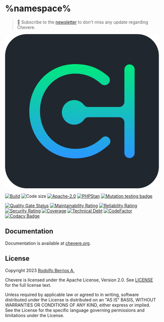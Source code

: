 # %namespace%

> 🔔 Subscribe to the [newsletter](https://chv.to/chevere-newsletter) to don't miss any update regarding Chevere.

![Chevere](chevere.svg)

[![Build](https://img.shields.io/github/actions/workflow/status/chevere/reponame/test.yml?branch=%branch%&style=flat-square)](https://github.com/chevere/reponame/actions)
![Code size](https://img.shields.io/github/languages/code-size/chevere/reponame?style=flat-square)
[![Apache-2.0](https://img.shields.io/github/license/chevere/reponame?style=flat-square)](LICENSE)
[![PHPStan](https://img.shields.io/badge/PHPStan-level%209-blueviolet?style=flat-square)](https://phpstan.org/)
[![Mutation testing badge](https://img.shields.io/endpoint?style=flat-square&url=https%3A%2F%2Fbadge-api.stryker-mutator.io%2Fgithub.com%2Fchevere%2Freponame%2F%branch%)](https://dashboard.stryker-mutator.io/reports/github.com/chevere/reponame/%branch%)

[![Quality Gate Status](https://sonarcloud.io/api/project_badges/measure?project=chevere_reponame&metric=alert_status)](https://sonarcloud.io/dashboard?id=chevere_reponame)
[![Maintainability Rating](https://sonarcloud.io/api/project_badges/measure?project=chevere_reponame&metric=sqale_rating)](https://sonarcloud.io/dashboard?id=chevere_reponame)
[![Reliability Rating](https://sonarcloud.io/api/project_badges/measure?project=chevere_reponame&metric=reliability_rating)](https://sonarcloud.io/dashboard?id=chevere_reponame)
[![Security Rating](https://sonarcloud.io/api/project_badges/measure?project=chevere_reponame&metric=security_rating)](https://sonarcloud.io/dashboard?id=chevere_reponame)
[![Coverage](https://sonarcloud.io/api/project_badges/measure?project=chevere_reponame&metric=coverage)](https://sonarcloud.io/dashboard?id=chevere_reponame)
[![Technical Debt](https://sonarcloud.io/api/project_badges/measure?project=chevere_reponame&metric=sqale_index)](https://sonarcloud.io/dashboard?id=chevere_reponame)
[![CodeFactor](https://www.codefactor.io/repository/github/chevere/reponame/badge)](https://www.codefactor.io/repository/github/chevere/reponame)
[![Codacy Badge](https://app.codacy.com/project/badge/Grade/b956754f8ff04aaa9ca24a6e4cc21661)](https://app.codacy.com/gh/chevere/reponame/dashboard)

## Documentation

Documentation is available at [chevere.org](https://chevere.org/).

## License

Copyright 2023 [Rodolfo Berrios A.](https://rodolfoberrios.com/)

Chevere is licensed under the Apache License, Version 2.0. See [LICENSE](LICENSE) for the full license text.

Unless required by applicable law or agreed to in writing, software distributed under the License is distributed on an "AS IS" BASIS, WITHOUT WARRANTIES OR CONDITIONS OF ANY KIND, either express or implied. See the License for the specific language governing permissions and limitations under the License.
